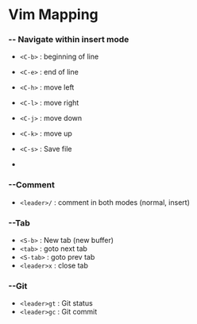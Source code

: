 # Vim Mapping
### **-- Navigate within insert mode**
- `<C-b>` : beginning of line
- `<C-e>` : end of line
- `<C-h>` : move left
- `<C-l>` : move right
- `<C-j>` : move down
- `<C-k>` : move up


- `<C-s>` : Save file
- 

### **--Comment**
- `<leader>/` : comment in both modes (normal, insert)


### **--Tab**
- `<S-b>` : New tab (new buffer)
- `<tab>` : goto next tab
- `<S-tab>` : goto prev tab
- `<leader>x` : close tab

### **--Git**
- `<leader>gt` : Git status
- `<leader>gc` : Git commit


